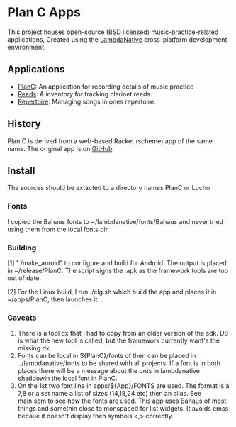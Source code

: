 # Plan C Apps
This project houses open-source (BSD licensed) music-practice-related applications,
Created using the [LambdaNative](http://www.lambdanative.org) cross-platform development environment.

## Applications
* [PlanC](apps/PlanC): An application for recording details of music practice
* [Reeds](apps/Reeds): A inventory for tracking clarinet reeds.
* [Repertoire](apps/Repertoire): Managing songs in ones repertoire.

## History
Plan C is derived from a web-based Racket (scheme) app of the same name.
The original app is on [GitHub](https://github.com/louis-frayser/plan-c.git)

## Install
The sources should be extacted to a directory names PlanC or Lucho

### Fonts
I copied the Bahaus fonts to ~/lambdanative/fonts/Bahaus and never tried using them from the local fonts dir.

### Building
[1] "./make_anroid" to configure and build for Android. The output is placed in ~/release/PlanC. The script signs the .apk as the framework tools are too out of date.

[2] For the Linux build, I run ./clg.sh which build the app and places it in ~/apps/PlanC, then launches it.
.

### Caveats
1. There is a tool dx that I had to copy from an older version of the sdk.  D8 is what the new tool is called, but the framework currently want's the missing dx.
2. Fonts can be local in ${PlanC}/fonts of then can be placed in ../lambdanative/fonts to be shared with all projects.
   If a font is in both places there will be a message about the onts in lambdanative shaddowin the local font in PlanC.
3.  On the 1st two font line in apps/${App}/FONTS are used.
    The format is <relative font.path> a 7,8 or a set name  a list of sizes (14,18,24 etc) then an alias.
    See main.scm to see how the fonts are used.  This app uses Bahaus of most things and somethin close to monspaced for list
    widgets. It avoids cmss becaue it doesn't display then symbols <,> correctly.
